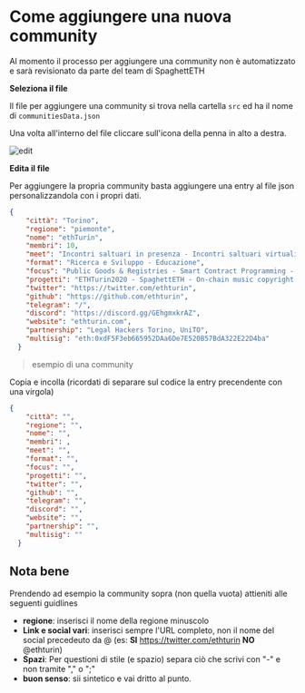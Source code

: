# Come aggiungere una nuova community

Al momento il processo per aggiungere una community non è automatizzato e sarà revisionato da parte del team di SpaghettETH

**Seleziona il file**

Il file per aggiungere una community si trova nella cartella `src` ed ha il nome di `communitiesData.json`

Una volta all'interno del file cliccare sull'icona della penna in alto a destra.

![edit](/editFile.png)

**Edita il file**

Per aggiungere la propria community basta aggiungere una entry al file json personalizzandola con i propri dati.

``` json
{
    "città": "Torino",
    "regione": "piemonte",
    "nome": "ethTurin",
    "membri": 10,
    "meet": "Incontri saltuari in presenza - Incontri saltuari virtuali",
    "format": "Ricerca e Sviluppo - Educazione",
    "focus": "Public Goods & Registries - Smart Contract Programming - NFTs - Legal, Adoption, Regulators",
    "progetti": "ETHTurin2020 - SpaghettETH - On-chain music copyright management Dapp - Crypto Open Mic",
    "twitter": "https://twitter.com/ethturin",
    "github": "https://github.com/ethturin",
    "telegram": "/",
    "discord": "https://discord.gg/GEhgmxkrAZ",
    "website": "ethturin.com",
    "partnership": "Legal Hackers Torino, UniTO",
    "multisig": "eth:0xdF5F3eb665952DAa6De7E520B57BdA322E22D4ba"
  }
  ```
  >esempio di una community

  Copia e incolla (ricordati di separare sul codice la entry precendente con una virgola)


``` json
{
    "città": "",
    "regione": "",
    "nome": "",
    "membri": ,
    "meet": "",
    "format": "",
    "focus": "",
    "progetti": "",
    "twitter": "",
    "github": "",
    "telegram": "",
    "discord": "",
    "website": "",
    "partnership": "",
    "multisig": ""
  }
  ```

## Nota bene

Prendendo ad esempio la community sopra (non quella vuota) attieniti alle seguenti guidlines
* **regione**: inserisci il nome della regione minuscolo
* **Link e social vari**: inserisci sempre l'URL completo, non il nome del social precedeuto da @ (es: **SI** https://twitter.com/ethturin **NO** @ethturin)
* **Spazi**: Per questioni di stile (e spazio) separa ciò che scrivi con "-" e non tramite "," o ";"
* **buon senso**: sii sintetico e vai dritto al punto.
